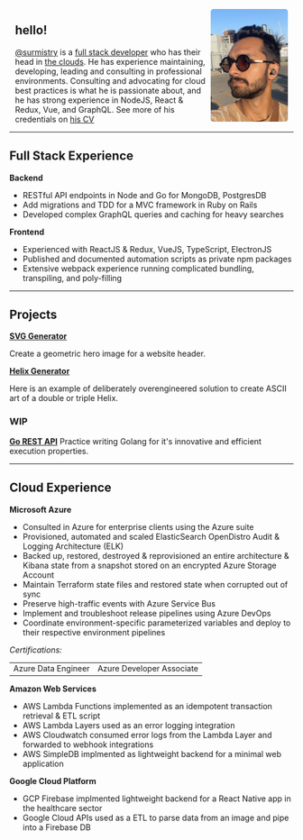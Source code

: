 <div style="display: flex; margin: 10px;">
   <h1 style="display: none;">Suraj J Mistry</h1>
   <span>
    <h2>hello!</h2>
    <a target="_blank" href="https://www.linkedin.com/in/surmistry/">@surmistry</a> is a <a href="https://surmistry.github.io/#full-stack-experience">full stack developer</a> who has their head in <a href="https://surmistry.github.io/#cloud-experience">the clouds</a>. He has experience maintaining, developing, leading and consulting in professional environments. Consulting and advocating for cloud best practices is what he is passionate about, and he has strong experience in NodeJS, React & Redux, Vue, and GraphQL. See more of his credentials on <a href="https://filestoragebasic.s3.us-east-2.amazonaws.com/docs/suraj-mistry-4.0.0.pdf" target="_blank">his CV</a></span>
   <img src="./docs/assets/suraj-walk.jpg" alt="suraj-mistry-profile" height="200" style="margin: auto; border-radius: 5px"/>
</div> 

___

## Full Stack Experience

**Backend**

- RESTful API endpoints in Node and Go for MongoDB, PostgresDB
- Add migrations and TDD for a MVC framework in Ruby on Rails
- Developed complex GraphQL queries and caching for heavy searches

**Frontend**

- Experienced with ReactJS & Redux, VueJS, TypeScript, ElectronJS
- Published and documented automation scripts as private npm packages
- Extensive webpack experience running complicated bundling, transpiling, and poly-filling   



___

## Projects


**[SVG Generator](https://github.com/surmistry/svg-generator)**

Create a geometric hero image for a website header.

**[Helix Generator](https://github.com/surmistry/helix-generator)**

Here is an example of deliberately overengineered solution to create ASCII art of a double or triple Helix.

 ### WIP
**[Go REST API](https://github.com/surmistry/dish-rank-go)**
Practice writing Golang for it's innovative and efficient execution properties.

<!--
*[Workout Tracker](https://github.com/surmistry/workout-tracker)*

PostgresQL and GraphQL backend to track workouts 
Deliverables: 

- [ ] NPM integration
- [ ] POC to integrate backend with Ruby on Rails
- [ ] CLI integration
- [ ] Web interface to 
    - [ ] Display workout trends
    - [ ] Post to db from web

*[SVG Generator App](https://github.com/surmistry/svg-generator-app)*

A web interface to easily interface with the [SVG Generator](#projects) as an npm package and test, preview and download hero images.

*[SVG Generator](https://github.com/surmistry/svg-generator)*

Add different shapes

- [ ] Basic Rectangle
- [ ] Triangle
- [ ] Custom SVG (?) - heavy calculations required -->

___


## Cloud Experience

**Microsoft Azure**

- Consulted in Azure for enterprise clients using the Azure suite
- Provisioned, automated and scaled ElasticSearch OpenDistro Audit & Logging Architecture (ELK)
- Backed up, restored, destroyed & reprovisioned an entire architecture & Kibana state from a snapshot stored on an encrypted Azure Storage Account
- Maintain Terraform state files and restored state when  corrupted out of sync
- Preserve high-traffic events with Azure Service Bus
- Implement and troubleshoot release pipelines using Azure DevOps
- Coordinate environment-specific parameterized variables and deploy to their respective environment pipelines

*Certifications:*
<table border="0">
 <tr>
    <td>
Azure Data Engineer
<div data-iframe-width="150" data-iframe-height="270" data-share-badge-id="8c7a82dc-076c-4ee7-9bbf-8899ff7e8e22" data-share-badge-host="https://www.credly.com"></div><script type="text/javascript" async src="//cdn.credly.com/assets/utilities/embed.js"></script>
</td>
    <td>Azure Developer Associate
<div data-iframe-width="150" data-iframe-height="270" data-share-badge-id="282d223a-5388-44fd-a6bd-5f2ff64d2047" data-share-badge-host="https://www.credly.com"></div><script type="text/javascript" async src="//cdn.credly.com/assets/utilities/embed.js"></script></td>
 </tr>
 </table>

**Amazon Web Services**

- AWS Lambda Functions implemented as an idempotent transaction retrieval & ETL script
- AWS Lambda Layers used as an error logging integration
- AWS Cloudwatch consumed error logs from the Lambda Layer and forwarded to webhook integrations
- AWS SimpleDB implmented as lightweight backend for a minimal web application

**Google Cloud Platform**
- GCP Firebase implmented lightweight backend for a React Native app in the healthcare sector
- Google Cloud APIs used as a ETL to parse data from an image and pipe into a Firebase DB